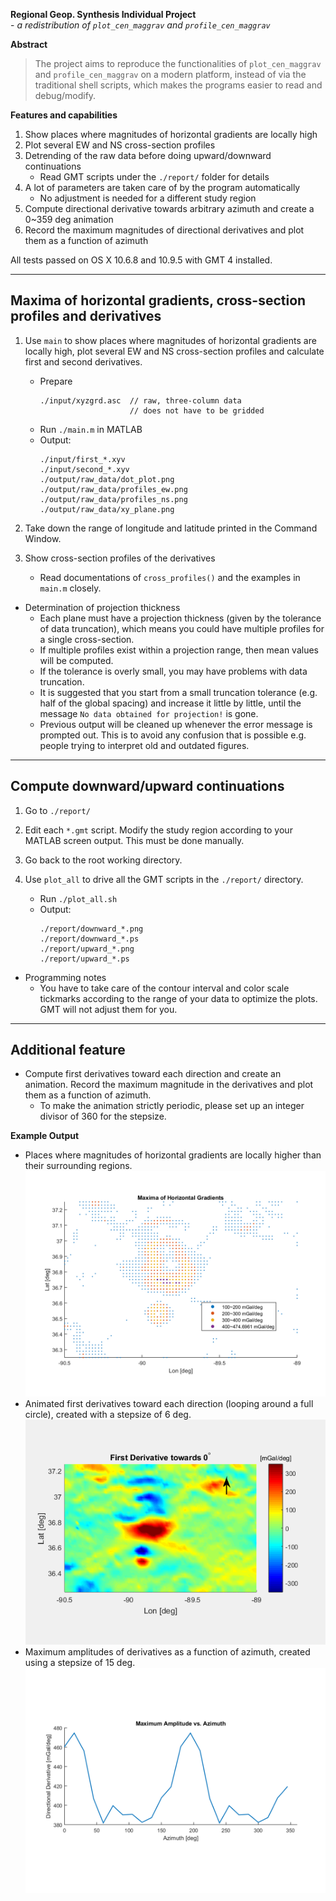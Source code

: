 **Regional Geop. Synthesis Individual Project** <br>
    - *a redistribution of `plot_cen_maggrav` and `profile_cen_maggrav`*

**Abstract**
> The project aims to reproduce the functionalities of `plot_cen_maggrav` and
> `profile_cen_maggrav` on a modern platform, instead of via the traditional
> shell scripts, which makes the programs easier to read and debug/modify.

**Features and capabilities**
1) Show places where magnitudes of horizontal gradients are locally high
2) Plot several EW and NS cross-section profiles
3) Detrending of the raw data before doing upward/downward continuations
   - Read GMT scripts under the `./report/` folder for details
4) A lot of parameters are taken care of by the program automatically
   - No adjustment is needed for a different study region
5) Compute directional derivative towards arbitrary azimuth and create a
   0~359 deg animation
6) Record the maximum magnitudes of directional derivatives and plot them as a
   function of azimuth

All tests passed on OS X 10.6.8 and 10.9.5 with GMT 4 installed.


-----------------------------------------------------------------------------
 Maxima of horizontal gradients, cross-section profiles and derivatives
-----------------------------------------------------------------------------

1. Use `main` to show places where magnitudes of horizontal gradients are
    locally high, plot several EW and NS cross-section profiles and calculate
    first and second derivatives.
   - Prepare
     ```
     ./input/xyzgrd.asc  // raw, three-column data
                         // does not have to be gridded
     ```
   - Run `./main.m` in MATLAB
   - Output:
     ```
     ./input/first_*.xyv
     ./input/second_*.xyv
     ./output/raw_data/dot_plot.png
     ./output/raw_data/profiles_ew.png
     ./output/raw_data/profiles_ns.png
     ./output/raw_data/xy_plane.png
     ```

2. Take down the range of longitude and latitude printed in the Command Window.

3. Show cross-section profiles of the derivatives
   - Read documentations of `cross_profiles()` and the examples in `main.m`
       closely.

* Determination of projection thickness
  - Each plane must have a projection thickness (given by the tolerance of data
    truncation), which means you could have multiple profiles for a single
    cross-section.
  - If multiple profiles exist within a projection range, then mean values will
    be computed.
  - If the tolerance is overly small, you may have problems with data
    truncation.
  - It is suggested that you start from a small truncation tolerance (e.g. half
    of the global spacing) and increase it little by little, until the message
    `No data obtained for projection!` is gone.
  - Previous output will be cleaned up whenever the error message is prompted
    out. This is to avoid any confusion that is possible e.g. people trying to
    interpret old and outdated figures.


-----------------------------------------------------------------------------
 Compute downward/upward continuations
-----------------------------------------------------------------------------

1. Go to `./report/`

2. Edit each `*.gmt` script. Modify the study region according to your MATLAB
    screen output. This must be done manually.

3. Go back to the root working directory.

4. Use `plot_all` to drive all the GMT scripts in the `./report/` directory.
   - Run `./plot_all.sh`
   - Output:
     ```
     ./report/downward_*.png
     ./report/downward_*.ps
     ./report/upward_*.png
     ./report/upward_*.ps
     ```

* Programming notes
  - You have to take care of the contour interval and color scale tickmarks
      according to the range of your data to optimize the plots. GMT will not
      adjust them for you.


-----------------------------------------------------------------------------
 Additional feature
-----------------------------------------------------------------------------

* Compute first derivatives toward each direction and create an animation.
    Record the maximum magnitude in the derivatives and plot them as a function
    of azimuth.
  - To make the animation strictly periodic, please set up an integer divisor
      of 360 for the stepsize.


**Example Output**
  - Places where magnitudes of horizontal gradients are locally higher than
      their surrounding regions. <br>
    ![the_dot_plot](./output/raw_data/dot_plot.png)
  - Animated first derivatives toward each direction (looping around a full
      circle), created with a stepsize of 6 deg. <br>
    ![step_12_deg](./output/direct_deriv/anime_06_deg.gif)
  - Maximum amplitudes of derivatives as a function of azimuth, created using a
      stepsize of 15 deg. <br>
    ![amp_vs_az](./output/direct_deriv/amp_15_deg.png)
